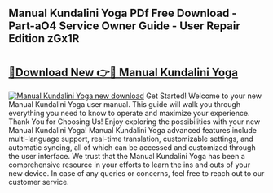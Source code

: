 ## Manual Kundalini Yoga PDf Free Download - Part-aO4 Service Owner Guide - User Repair Edition zGx1R

# <h2><a href="http://cf25673.oget.top/?id=Manual+Kundalini+Yoga">🔗Download New 👉🔴 Manual Kundalini Yoga</a></h2>

[![Manual Kundalini Yoga new download](https://i.imgur.com/5g1atiW.png)](http://cf25673.oget.top/?id=Manual+Kundalini+Yoga)
Get Started! Welcome to your new Manual Kundalini Yoga user manual. This guide will walk you through everything you need to know to operate and maximize your experience. Thank You for Choosing Us! Enjoy exploring the possibilities with your new Manual Kundalini Yoga! Manual Kundalini Yoga advanced features include multi-language support, real-time translation, customizable settings, and automatic syncing, all of which can be accessed and customized through the user interface. We trust that the Manual Kundalini Yoga has been a comprehensive resource in your efforts to learn the ins and outs of your new device. In case of any queries or concerns, feel free to reach out to our customer service.
